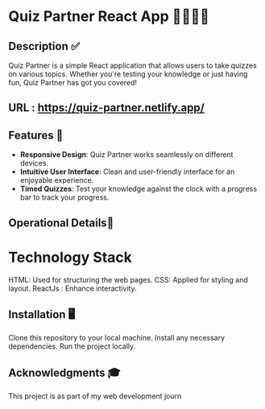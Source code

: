 # Quiz Partner React App 🚀🚀🚀🚀

## Description ✅
Quiz Partner is a simple React application that allows users to take quizzes on various topics. Whether you're testing your knowledge or just having fun, Quiz Partner has got you covered!

## URL : https://quiz-partner.netlify.app/


## Features 📃

- **Responsive Design**: Quiz Partner works seamlessly on different devices.
- **Intuitive User Interface**: Clean and user-friendly interface for an enjoyable experience.
- **Timed Quizzes**: Test your knowledge against the clock with a progress bar to track your progress.

## Operational Details📱
# Technology Stack
HTML: Used for structuring the web pages.
CSS: Applied for styling and layout.
ReactJs : Enhance interactivity.

## Installation 🖥️
Clone this repository to your local machine.
Install any necessary dependencies.
Run the project locally.

## Acknowledgments 🎓
This project is as part of my web development journ
